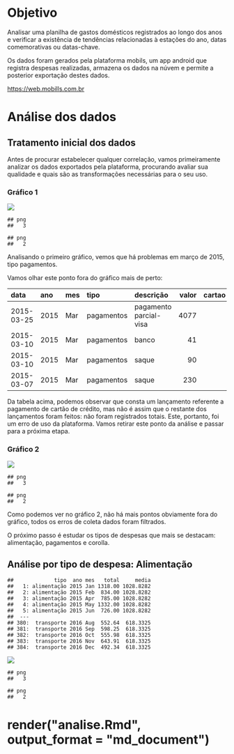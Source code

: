 Objetivo
========

Analisar uma planilha de gastos domésticos registrados ao longo dos anos
e verificar a existência de tendências relacionadas à estações do ano,
datas comemorativas ou datas-chave.

Os dados foram gerados pela plataforma mobils, um app android que
registra despesas realizadas, armazena os dados na núvem e permite a
posterior exportação destes dados.

<https://web.mobills.com.br>

Análise dos dados
=================

Tratamento inicial dos dados
----------------------------

Antes de procurar estabelecer qualquer correlação, vamos primeiramente
analizar os dados exportados pela plataforma, procurando avaliar sua
qualidade e quais são as transformações necessárias para o seu uso.

### Gráfico 1

![](analise_files/figure-markdown_strict/unnamed-chunk-43-1.png)

    ## png 
    ##   3

    ## png 
    ##   2

Analisando o primeiro gráfico, vemos que há problemas em março de 2015,
tipo pagamentos.

Vamos olhar este ponto fora do gráfico mais de perto:

<table>
<thead>
<tr class="header">
<th align="left">data</th>
<th align="left">ano</th>
<th align="left">mes</th>
<th align="left">tipo</th>
<th align="left">descrição</th>
<th align="right">valor</th>
<th align="left">cartao</th>
</tr>
</thead>
<tbody>
<tr class="odd">
<td align="left">2015-03-25</td>
<td align="left">2015</td>
<td align="left">Mar</td>
<td align="left">pagamentos</td>
<td align="left">pagamento parcial-visa</td>
<td align="right">4077</td>
<td align="left"></td>
</tr>
<tr class="even">
<td align="left">2015-03-10</td>
<td align="left">2015</td>
<td align="left">Mar</td>
<td align="left">pagamentos</td>
<td align="left">banco</td>
<td align="right">41</td>
<td align="left"></td>
</tr>
<tr class="odd">
<td align="left">2015-03-10</td>
<td align="left">2015</td>
<td align="left">Mar</td>
<td align="left">pagamentos</td>
<td align="left">saque</td>
<td align="right">90</td>
<td align="left"></td>
</tr>
<tr class="even">
<td align="left">2015-03-07</td>
<td align="left">2015</td>
<td align="left">Mar</td>
<td align="left">pagamentos</td>
<td align="left">saque</td>
<td align="right">230</td>
<td align="left"></td>
</tr>
</tbody>
</table>

Da tabela acima, podemos observar que consta um lançamento referente a
pagamento de cartão de crédito, mas não é assim que o restante dos
lançamentos foram feitos: não foram registrados totais. Este, portanto,
foi um erro de uso da plataforma. Vamos retirar este ponto da análise e
passar para a próxima etapa.

### Gráfico 2

![](analise_files/figure-markdown_strict/unnamed-chunk-46-1.png)

    ## png 
    ##   3

    ## png 
    ##   2

Como podemos ver no gráfico 2, não há mais pontos obviamente fora do
gráfico, todos os erros de coleta dados foram filtrados.

O próximo passo é estudar os tipos de despesas que mais se destacam:
alimentação, pagamentos e corolla.

Análise por tipo de despesa: Alimentação
----------------------------------------

    ##             tipo  ano mes   total     media
    ##   1: alimentação 2015 Jan 1318.00 1028.8282
    ##   2: alimentação 2015 Feb  834.00 1028.8282
    ##   3: alimentação 2015 Apr  785.00 1028.8282
    ##   4: alimentação 2015 May 1332.00 1028.8282
    ##   5: alimentação 2015 Jun  726.00 1028.8282
    ##  ---                                       
    ## 380:  transporte 2016 Aug  552.64  618.3325
    ## 381:  transporte 2016 Sep  598.25  618.3325
    ## 382:  transporte 2016 Oct  555.98  618.3325
    ## 383:  transporte 2016 Nov  643.91  618.3325
    ## 384:  transporte 2016 Dec  492.34  618.3325

![](analise_files/figure-markdown_strict/unnamed-chunk-47-1.png)

    ## png 
    ##   3

    ## png 
    ##   2

<!-- dados.alim <- dadosFil %>% filter(mes %in% c("May","Jul") & tipo=="alimentação") %>% -->
<!--         arrange(ano, mes, desc(valor)) -->
<!-- View(dados.alim) -->
<!-- #pagamentos -->
<!-- dt.pag <- dt[dt$tipo=="pagamentos",] -->
<!-- dt.pag[, erro := desvio/sqrt(length(unique(total))), by = list(ano)] -->
<!-- plt.pag <- ggplot(dt.pag, aes(x=mes, y=total, group=ano, colour=ano)) -->
<!-- (plt.pag +  geom_line() +  -->
<!--                 geom_point(size=0.5, alpha=0.5) + -->
<!--                 # facet_grid(ano ~., scale="free") + -->
<!--                 # geom_smooth(colour="black", linetype=3, alpha=0.2) + -->
<!--                 # geom_errorbar(aes(ymin=total-erro, ymax=total+erro), width=.1) + -->
<!--                 geom_hline(aes(yintercept = media, colour = ano), linetype=2) + -->
<!--                 labs(title="Gastos com pagamentos", y="Total (R$)") +  -->
<!--                 theme(plot.title = element_text(hjust = 0.5))  -->
<!-- ) -->
<!-- dev.copy(png, file="plot-pag2.png") -->
<!-- dev.off() -->
<!-- #analisar 2015 - pagamentos -->
<!-- dados.pag <- dadosFil %>% filter(ano %in% c(2015) & tipo=="pagamentos") %>% -->
<!--         arrange(ano, mes, desc(valor)) -->
<!-- View(dados.pag) -->
<!-- #corolla -->
<!-- dt.cor <- dt[dt$tipo=="corolla",] -->
<!-- dt.cor[, erro := desvio/sqrt(length(unique(total))), by = list(ano)] -->
<!-- plt.cor <- ggplot(dt.cor, aes(x=mes, y=total, group=ano, colour=ano)) -->
<!-- (plt.cor +  geom_line() +  -->
<!--                 geom_point(size=0.5, alpha=0.5) + -->
<!--                 # facet_grid(ano ~., scale="free") + -->
<!--                 # geom_smooth(colour="black", linetype=3, alpha=0.2) + -->
<!--                 # geom_errorbar(aes(ymin=total-erro, ymax=total+erro), width=.1) + -->
<!--                 geom_hline(aes(yintercept = media, colour = ano), linetype=2) + -->
<!--                 labs(title="Gastos com carro", y="Total (R$)") +  -->
<!--                 theme(plot.title = element_text(hjust = 0.5))  -->
<!-- ) -->
<!-- dev.copy(png, file="plot-cor.png") -->
<!-- dev.off() -->
<!-- #analisar 2015 -->
<!-- dados.cor <- dadosFil %>% filter(ano %in% c(2015) & tipo=="corolla") %>% -->
<!--         arrange(ano, mes, desc(valor)) -->
<!-- View(dados.cor) -->
<!-- ############## -->
<!-- # o plot abaixo arrancaria os pontos fora na unha: -->
<!-- #  -->
<!-- # plt <- ggplot(totais, aes(x=mes, y=total, group=tipo, colour=tipo)) -->
<!-- #  -->
<!-- # (plt +  geom_line() + geom_point() + ylim(0,1750) + -->
<!-- #                 scale_colour_manual(values = getPalette(colourCount))+ -->
<!-- #                 facet_grid(ano ~.) +  -->
<!-- #                 labs(title="Gastos por categoria", y="Total (R$)") +  -->
<!-- #                 theme(plot.title = element_text(hjust = 0.5))  -->
<!-- #         # guides(fill=FALSE) -->
<!-- # ) -->
render("analise.Rmd", output\_format = "md\_document")
======================================================
